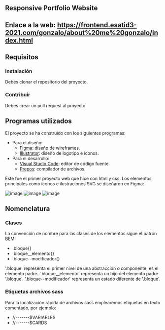 ## Responsive Portfolio Website
## **Enlace a la web:** https://frontend.esatid3-2021.com/gonzalo/about%20me%20gonzalo/index.html

## **Requisitos**
### **Instalación**
Debes clonar el repositorio del proyecto.
### **Contribuir**
Debes crear un pull request al proyecto.

## **Programas utilizados**
El proyecto se ha construido con los siguientes programas:
- Para el diseño: 
  - <a href="https://www.figma.com/">Figma</a>: diseño de wireframes.
  - <a href="https://www.adobe.com/products/illustrator.html">Illustrator</a>: diseño de logotipo e iconos.
- Para el desarrollo: 
  - <a href="https://code.visualstudio.com/">Visual Studio Code</a>: editor de código fuente.
  - <a href="https://prepros.io/">Prepos</a>: compilador de archivos.

Este fue el primer proyecto web que hice con html y css. Los elementos principales como iconos e ilustraciones SVG se diseñaron en Figma:

![image](https://user-images.githubusercontent.com/92878148/169272804-96fa855d-1196-499f-a732-350b858fe641.png)
![image](https://user-images.githubusercontent.com/92878148/169272840-4f9d74f2-bc44-4b94-9a25-4edd50391555.png)
![image](https://user-images.githubusercontent.com/92878148/169272860-15014058-cfc6-4442-a55e-740659d2d7e0.png)


## **Nomenclatura**

### **Clases**

La convención de nombre para las clases de los elementos sigue el patrón BEM:

- .bloque{}
- .bloque__elemento{}
- .bloque--modificador{}

'.bloque' representa el primer nivel de una abstracción o componente, es el elemento padre.
'.bloque__elemento' representa un hijo del elemento padre '.bloque'.
'.bloque--modificador' representa un estado diferente de '.bloque'.

<!-- Ejemplo sacado del proyecto -->

### **Etiquetas archivos sass**

Para la localización rápida de archivos sass emplearemos etiquetas en texto comentado, por ejemplo:

- //-------$VARIABLES
- //-------$CARDS

